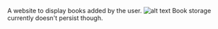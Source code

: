 A website to display books added by the user.
![alt text](https://cdn.discordapp.com/attachments/815959237129666560/1150539878296195213/image.png)
Book storage currently doesn't persist though.